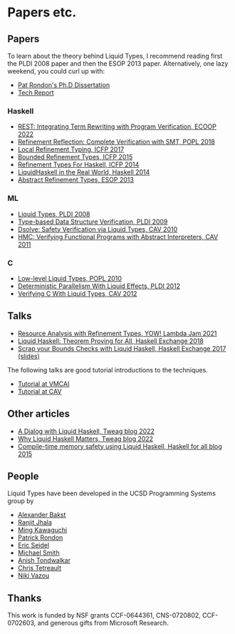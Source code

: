 
# Papers etc.

## Papers

To learn about the theory behind Liquid Types, I recommend reading first the
PLDI 2008 paper and then the ESOP 2013 paper. Alternatively, one lazy weekend,
you could curl up with:

+ [Pat Rondon's Ph.D Dissertation](http://goto.ucsd.edu/~pmr/papers/rondon-liquid-types.pdf)
+ [Tech Report](http://goto.ucsd.edu/~rjhala/liquid/liquid_types_techrep.pdf)

### Haskell

- [REST: Integrating Term Rewriting with Program Verification, ECOOP 2022](https://drops.dagstuhl.de/opus/volltexte/2022/16210/)
- [Refinement Reflection: Complete Verification with SMT, POPL 2018](https://ranjitjhala.github.io/static/refinement_reflection.pdf)
- [Local Refinement Typing, ICFP 2017](https://ranjitjhala.github.io/static/local_refinement_typing.pdf)
- [Bounded Refinement Types, ICFP 2015](http://goto.ucsd.edu/~nvazou/icfp15/main.pdf)
- [Refinement Types For Haskell, ICFP 2014](http://goto.ucsd.edu/~rjhala/papers/refinement_types_for_haskell.pdf)
- [LiquidHaskell in the Real World, Haskell 2014](http://goto.ucsd.edu/~rjhala/papers/real_world_liquid.pdf)
- [Abstract Refinement Types, ESOP 2013](http://goto.ucsd.edu/~rjhala/papers/abstract_refinement_types.pdf)

### ML

- [Liquid Types, PLDI 2008](http://goto.ucsd.edu/~rjhala/liquid/liquid_types.pdf)
- [Type-based Data Structure Verification, PLDI 2009](http://goto.ucsd.edu/~rjhala/papers/type-based_data_structure_verification.pdf)
- [Dsolve: Safety Verification via Liquid Types, CAV 2010](http://goto.ucsd.edu/~rjhala/papers/safety_verification_with_liquid_types.pdf)
- [HMC: Verifying Functional Programs with Abstract Interpreters, CAV 2011](http://goto.ucsd.edu/~rjhala/papers/hmc.pdf)

### C

- [Low-level Liquid Types, POPL 2010](http://goto.ucsd.edu/~rjhala/liquid/low_level_liquid_types.pdf)
- [Deterministic Parallelism With Liquid Effects, PLDI 2012](http://goto.ucsd.edu/~rjhala/papers/deterministic_parallelism_via_liquid_effects.pdf)
- [Verifying C With Liquid Types, CAV 2012](http://goto.ucsd.edu/~rjhala/papers/csolve_verifying_c_with_liquid_types.pdf)


## Talks

- [Resource Analysis with Refinement Types, YOW! Lambda Jam 2021](https://skillsmatter.com/skillscasts/16729-resource-analysis-with-refinement-types)
- [Liquid Haskell: Theorem Proving for All, Haskell Exchange 2018](https://skillsmatter.com/skillscasts/11068-keynote-looking-forward-to-niki-vazou-s-keynote-at-haskellx-2018)
- [Scrap your Bounds Checks with Liquid Haskell, Haskell Exchange 2017](https://skillsmatter.com/skillscasts/10690-keynote-scrap-your-bounds-checks-with-liquid-haskell) [(slides)](https://github.com/Gabriella439/slides/blob/main/liquidhaskell/slides.md)

The following talks are good tutorial introductions to the techniques.

- [Tutorial at VMCAI](http://goto.ucsd.edu/~rjhala/talks/liquid_types_VMCAI.pptx)
- [Tutorial at CAV](http://goto.ucsd.edu/~rjhala/talks/liquid_types_CAV2011.pptx)

## Other articles

- [A Dialog with Liquid Haskell, Tweag blog 2022](https://www.tweag.io/blog/2022-07-21-lh-introspection/)
- [Why Liquid Haskell Matters, Tweag blog 2022](https://www.tweag.io/blog/2022-01-19-why-liquid-haskell/)
- [Compile-time memory safety using Liquid Haskell, Haskell for all blog 2015](https://www.haskellforall.com/2015/12/compile-time-memory-safety-using-liquid.html)

## People

Liquid Types have been developed in the UCSD Programming Systems group by

- [Alexander Bakst](http://cseweb.ucsd.edu/~abakst)
- [Ranjit Jhala](http://cseweb.ucsd.edu/~rjhala)
- [Ming Kawaguchi](http://cseweb.ucsd.edu/~mwookawa)
- [Patrick Rondon](http://cseweb.ucsd.edu/~prondon)
- [Eric Seidel](http://cseweb.ucsd.edu/~eseidel)
- [Michael Smith](https://spinda.net)
- [Anish Tondwalkar](https://github.com/atondwal)
- [Chris Tetreault](https://github.com/christetreault)
- [Niki Vazou](http://cseweb.ucsd.edu/~nvazou)

## Thanks

This work is funded by NSF grants CCF-0644361, CNS-0720802, CCF-0702603, and generous gifts from Microsoft Research.
